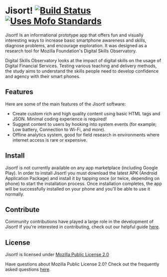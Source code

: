 # Jisort! [![Build Status](https://travis-ci.org/mozilla/Jisort.svg?branch=master)](https://travis-ci.org/mozilla/Jisort) [![Uses Mofo Standards](https://MozillaFoundation.github.io/mofo-standards/badge.svg)](https://github.com/MozillaFoundation/mofo-standards)

Jisort! Is an informational prototype app that offers fun and visually interesting ways to increase basic smartphone awareness and skills, diagnose problems, and encourage exploration. It was designed as a research tool for Mozilla Foundation's Digital Skills Observatory.

Digital Skills Observatory looks at the impact of digital skills on the usage of Digital Financial Services. Testing various teaching and delivery methods, the study aims to understand the skills people need to develop confidence and agency with their smart phones.

## Features

Here are some of the main features of the Jisort! software:

  - Create custom rich and high quality content using basic HTML tags and JSON. Minimal coding experience is required!
  - Suggest content to users by hooking into system events (for example; Low battery, Connection to Wi-Fi, and more).
  - Offline analytics system, good for field research in environments where internet access is rare or expensive. 

## Install

Jisort! is not currently available on any app marketplace (including Google Play). In order to install Jisort! you must download the latest 
APK (Android Application Package) and install it by tapping once (or twice, depending on phone) to start the installation process. Once installation
completes, the app will be successfully installed on your phone and you'll be able to use it normally.

## Contribute

Community contributions have played a large role in the development of Jisort! If you're interested in contributing, check out our helpful guide [here](CONTRIBUTE.mD).

## License

Jisort! is licensed under [Mozilla Public License 2.0](LICENSE.md)

Have questions about Mozilla Public License 2.0? Check out the frequently asked questions [here](https://www.mozilla.org/en-US/MPL/2.0/FAQ/).